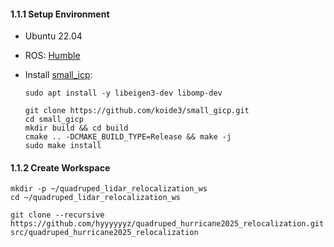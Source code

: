 #### 1.1.1 Setup Environment



- Ubuntu 22.04

- ROS: [Humble](https://docs.ros.org/en/humble/Installation/Ubuntu-Install-Debs.html)

- Install [small_icp](https://github.com/koide3/small_gicp):

  ```
  sudo apt install -y libeigen3-dev libomp-dev
  
  git clone https://github.com/koide3/small_gicp.git
  cd small_gicp
  mkdir build && cd build
  cmake .. -DCMAKE_BUILD_TYPE=Release && make -j
  sudo make install
  ```

  

#### 1.1.2 Create Workspace



```
mkdir -p ~/quadruped_lidar_relocalization_ws
cd ~/quadruped_lidar_relocalization_ws
```



```
git clone --recursive https://github.com/hyyyyyyz/quadruped_hurricane2025_relocalization.git src/quadruped_hurricane2025_relocalization
```

